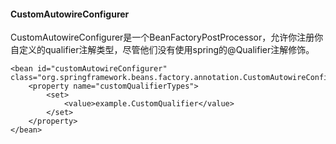 #### CustomAutowireConfigurer

CustomAutowireConfigurer是一个BeanFactoryPostProcessor，允许你注册你自定义的qualifier注解类型，尽管他们没有使用spring的@Qualifier注解修饰。

```
<bean id="customAutowireConfigurer"
class="org.springframework.beans.factory.annotation.CustomAutowireConfigurer">
    <property name="customQualifierTypes">
        <set>
            <value>example.CustomQualifier</value>
        </set>
    </property>
</bean>
```